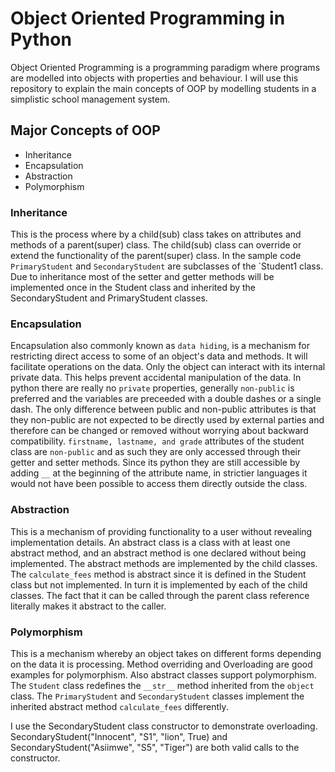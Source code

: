 # Object Oriented Programming in Python

Object Oriented Programming is a programming paradigm where programs are modelled into objects with properties and behaviour.
I will use this repository to explain the main concepts of OOP by modelling students in a simplistic school management system.

## Major Concepts of OOP
- Inheritance
- Encapsulation
- Abstraction
- Polymorphism

### Inheritance
This is the process where by a child(sub) class takes on attributes and methods of a parent(super) class.
The child(sub) class can override or extend the functionality of the parent(super) class. In the sample code `PrimaryStudent` and 
`SecondaryStudent` are subclasses of the `Student1 class. Due to inheritance most of the setter and getter methods will be implemented 
once in the Student class and inherited by the SecondaryStudent and PrimaryStudent classes.

### Encapsulation
Encapsulation also commonly known as `data hiding`, is a mechanism for restricting direct access to some of an object's data and methods. It will facilitate operations on the data. Only the object can interact with its internal private data. This helps prevent accidental manipulation of the data. In python there are really no `private` properties, generally `non-public` is preferred and the variables are preceeded with a double dashes or a single dash. The only difference between public and non-public attributes is that they non-public are not expected to be directly used by external parties and therefore can be changed or removed without worrying about backward compatibility. `firstname, lastname, and grade` attributes of the student class are `non-public` and as such they are only accessed through their getter and setter methods. Since its python they are still accessible by adding `__` at the beginning of the attribute name, in strictier languages it would not have been possible to access them directly outside the class.

### Abstraction
This is a mechanism of providing functionality to a user without revealing implementation details. An abstract class is a class with at least one abstract method, and an abstract method is one declared without being implemented. The abstract methods are implemented by the child classes. The `calculate_fees` method is abstract since it is defined in the Student class but not implemented. In turn it is implemented by each of the child classes. The fact that it can be called through the parent class reference literally makes it abstract to the caller.

### Polymorphism
This is a mechanism whereby an object takes on different forms depending on the data it is processing. Method overriding and Overloading are good examples for polymorphism. Also abstract classes support polymorphism. The `Student` class redefines the `__str__` method inherited from the `object` class. The `PrimaryStudent` and `SecondaryStudent` classes implement the inherited abstract method `calculate_fees` differently.

I use the SecondaryStudent class constructor to demonstrate overloading. SecondaryStudent("Innocent", "S1", "lion", True)
and SecondaryStudent("Asiimwe", "S5", "Tiger") are both valid calls to the constructor.

